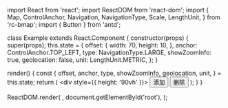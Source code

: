 import React from 'react';
import ReactDOM from 'react-dom';
import {
  Map,
  ControlAnchor,
  Navigation,
  NavigationType,
  Scale,
  LengthUnit,
} from 'rc-bmap';
import { Button } from 'antd';

class Example extends React.Component {
  constructor(props) {
    super(props);
    this.state = {
      offset: {
        width: 70,
        height: 10,
      },
      anchor: ControlAnchor.TOP_LEFT,
      type: NavigationType.LARGE,
      showZoomInfo: true,
      geolocation: false,
      unit: LengthUnit.METRIC,
    };
  }

  render() {
    const {
      offset, anchor, type, showZoomInfo, geolocation, unit,
    } = this.state;
    return (
      <div style={{ height: '90vh' }}>
        <Map
          ak="dbLUj1nQTvDvKXkov5fhnH5HIE88RUEO"
          scrollWheelZoom
        >
          <Navigation
            anchor={anchor}
            type={type}
            showZoomInfo={showZoomInfo}
            geolocation={geolocation}
          />
          <Scale
            offset={offset}
            anchor={anchor}
            unit={unit}
          />
        </Map>
        <Button onClick={this.addControl}>添加</Button>
        <Button onClick={this.removeControl}>删除</Button>
      </div>
    );
  }
}

ReactDOM.render(
  <Example />,
  document.getElementById('root'),
);
